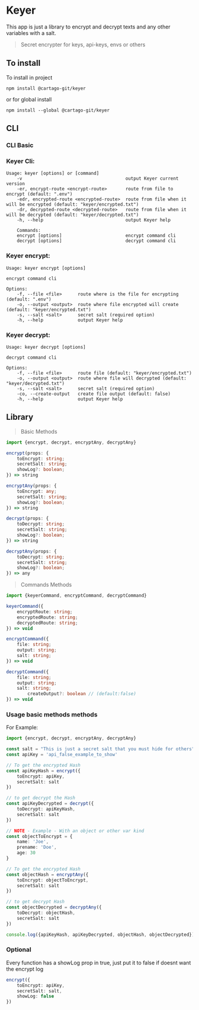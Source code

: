 # Keyer

This app is just a library to encrypt and decrypt texts and any other variables with a salt.

> Secret encrypter for keys, api-keys, envs or others

## To install

To install in project

`npm install @cartago-git/keyer`

or for global install

`npm install --global @cartago-git/keyer`

## CLI

### CLI Basic

### Keyer Cli:

```Console
Usage: keyer [options] or [command]
    -v                                       output Keyer current version
    -er, encrypt-route <encrypt-route>       route from file to encrypt (default: ".env")
    -edr, encrypted-route <encrypted-route>  route from file when it will be encrypted (default: "keyer/encrypted.txt")
    -dr, decrypted-route <decrypted-route>   route from file when it will be decrypted (default: "keyer/decrypted.txt")
    -h, --help                               output Keyer help

    Commands:
    encrypt [options]                        encrypt command cli
    decrypt [options]                        decrypt command cli
```

### Keyer encrypt:

```Console
Usage: keyer encrypt [options]

encrypt command cli

Options:
    -f, --file <file>      route where is the file for encrypting (default: ".env")
    -o, --output <output>  route where file encrypted will create (default: "keyer/encrypted.txt")
    -s, --salt <salt>      secret salt (required option)
    -h, --help             output Keyer help
```

### Keyer decrypt:

```Console
Usage: keyer decrypt [options]

decrypt command cli

Options:
    -f, --file <file>      route file (default: "keyer/encrypted.txt")
    -o, --output <output>  route where file will decrypted (default: "keyer/decrypted.txt")
    -s, --salt <salt>      secret salt (required option)
    -co, --create-output   create file output (default: false)
    -h, --help             output Keyer help
```

## Library

> Básic Methods

````Typescript
import {encrypt, decrypt, encryptAny, decryptAny}
````

````Typescript
encrypt(props: {
	toEncrypt: string;
	secretSalt: string;
	showLog?: boolean;
}) => string
````

````Typescript
encryptAny(props: {
	toEncrypt: any;
	secretSalt: string;
	showLog?: boolean;
}) => string
````

````Typescript
decrypt(props: {
	toDecrypt: string;
	secretSalt: string;
	showLog?: boolean;
}) => string
````

````Typescript
decryptAny(props: {
	toDecrypt: string;
	secretSalt: string;
	showLog?: boolean;
}) => any
````

> Commands Methods

```Typescript
import {keyerCommand, encryptCommand, decryptCommand}
```

```Typescript
keyerCommand({
	encryptRoute: string;
	encryptedRoute: string;
	decryptedRoute: string;
}) => void
```

```Typescript
encryptCommand({
	file: string;
	output: string;
	salt: string;
}) => void
```

```Typescript
decryptCommand({
	file: string;
	output: string;
	salt: string;
    	createOutput?: boolean // (default:false)
}) => void
```

### Usage basic methods methods

For Example:

```Typescript
import {encrypt, decrypt, encryptAny, decryptAny}

const salt = "This is just a secret salt that you must hide for others";
const apiKey = 'api_false_example_to_show'

// To get the encrypted Hash
const apiKeyHash = encrypt({
    toEncrypt: apiKey,
    secretSalt: salt
})

// to get decrypt the Hash
const apiKeyDecrypted = decrypt({
    toDecrypt: apiKeyHash,
    secretSalt: salt
})

// NOTE - Example - With an object or other var kind
const objectToEncrypt = {
    name: 'Joe',
    prename: 'Doe',
    age: 30
}

// To get the encrypted Hash
const objectHash = encryptAny({
    toEncrypt: objectToEncrypt,
    secretSalt: salt
})

// to get decrypt Hash
const objectDecrypted = decryptAny({
    toDecrypt: objectHash,
    secretSalt: salt
})

console.log({apiKeyHash, apiKeyDecrypted, objectHash, objectDecrypted})
```

### Optional

Every function has a showLog prop in true, just put it to false if doesnt want the encrypt log

```Typescript
encrypt({
    toEncrypt: apiKey,
    secretSalt: salt,
    showLog: false
})
```

